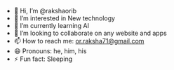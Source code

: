 - 👋 Hi, I’m @rakshaorib
- 👀 I’m interested in New technology
- 🌱 I’m currently learning AI
- 💞️ I’m looking to collaborate on any website and apps
- 📫 How to reach me: or.raksha71@gmail.com
- 😄 Pronouns: he, him, his
- ⚡ Fun fact: Sleeping

<!---
rakshaorib/rakshaorib is a ✨ special ✨ repository because its `README.md` (this file) appears on your GitHub profile.
You can click the Preview link to take a look at your changes.
--->
